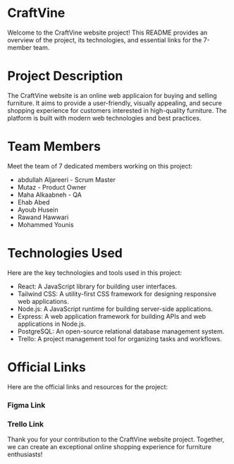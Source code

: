 # CraftVine
Welcome to the CraftVine website project! This README provides an overview of the project, its technologies, and essential links for the 7-member team.

# Project Description
The CraftVine website is an online web applicaion for buying and selling furniture. It aims to provide a user-friendly, visually appealing, and secure shopping experience for customers interested in high-quality furniture. The platform is built with modern web technologies and best practices.

# Team Members
Meet the team of 7 dedicated members working on this project:

- abdullah Aljareeri - Scrum Master
- Mutaz - Product Owner
- Maha Alkaabneh - QA
- Ehab Abed
- Ayoub Husein
- Rawand Hawwari
- Mohammed Younis

# Technologies Used
Here are the key technologies and tools used in this project:

- React: A JavaScript library for building user interfaces.
- Tailwind CSS: A utility-first CSS framework for designing responsive web applications.
- Node.js: A JavaScript runtime for building server-side applications.
- Express: A web application framework for building APIs and web applications in Node.js.
- PostgreSQL: An open-source relational database management system.
- Trello: A project management tool for organizing tasks and workflows.

# Official Links
Here are the official links and resources for the project:
### Figma Link

### Trello Link

Thank you for your contribution to the CraftVine website project. Together, we can create an exceptional online shopping experience for furniture enthusiasts!





